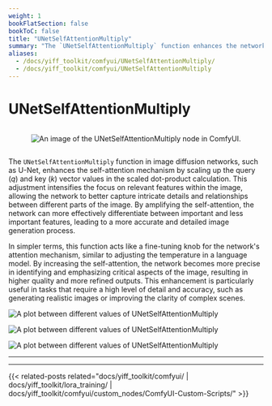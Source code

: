 ```yaml
---
weight: 1
bookFlatSection: false
bookToC: false
title: "UNetSelfAttentionMultiply"
summary: "The `UNetSelfAttentionMultiply` function enhances the network’s focus on important image features, leading to more accurate and detailed image generation."
aliases:
  - /docs/yiff_toolkit/comfyui/UNetSelfAttentionMultiply/
  - /docs/yiff_toolkit/comfyui/UNetSelfAttentionMultiply
---
```


<!--markdownlint-disable MD025 MD033 MD034 -->

# UNetSelfAttentionMultiply

<div style="display: flex; justify-content: center;">

![An image of the UNetSelfAttentionMultiply node in ComfyUI.](https://huggingface.co/k4d3/yiff_toolkit6/resolve/main/static/comfyui/UNetSelfAttentionMultiply.png)

</div>

The `UNetSelfAttentionMultiply` function in image diffusion networks, such as U-Net, enhances the self-attention mechanism by scaling up the query ($q$) and key ($k$) vector values in the scaled dot-product calculation. This adjustment intensifies the focus on relevant features within the image, allowing the network to better capture intricate details and relationships between different parts of the image. By amplifying the self-attention, the network can more effectively differentiate between important and less important features, leading to a more accurate and detailed image generation process.

In simpler terms, this function acts like a fine-tuning knob for the network's attention mechanism, similar to adjusting the temperature in a language model. By increasing the self-attention, the network becomes more precise in identifying and emphasizing critical aspects of the image, resulting in higher quality and more refined outputs. This enhancement is particularly useful in tasks that require a high level of detail and accuracy, such as generating realistic images or improving the clarity of complex scenes.

![A plot between different values of UNetSelfAttentionMultiply](https://huggingface.co/k4d3/yiff_toolkit6/resolve/main/static/comfyui/plot3.png)

![A plot between different values of UNetSelfAttentionMultiply](https://huggingface.co/k4d3/yiff_toolkit6/resolve/main/static/comfyui/plot2.png)

![A plot between different values of UNetSelfAttentionMultiply](https://huggingface.co/k4d3/yiff_toolkit6/resolve/main/static/comfyui/plot.png)

---

---

{{< related-posts related="docs/yiff_toolkit/comfyui/ | docs/yiff_toolkit/lora_training/ | docs/yiff_toolkit/comfyui/custom_nodes/ComfyUI-Custom-Scripts/" >}}
